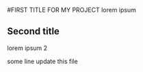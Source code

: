 #FIRST TITLE FOR MY PROJECT
lorem ipsum 

## Second title
lorem ipsum 2 


some line update this file